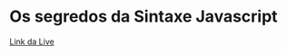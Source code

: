 # Os segredos da Sintaxe Javascript

[Link da Live](https://www.youtube.com/watch?v=DiqLe0nDekA&ab_channel=ErickWendel)